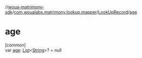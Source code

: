 //[woua-matrimony-sdk](../../../index.md)/[com.woualabs.matrimony.lookup.mapper](../index.md)/[LookUpRecord](index.md)/[age](age.md)

# age

[common]\
var [age](age.md): [List](https://kotlinlang.org/api/latest/jvm/stdlib/kotlin.collections/-list/index.html)<[String](https://kotlinlang.org/api/latest/jvm/stdlib/kotlin/-string/index.html)>? = null
